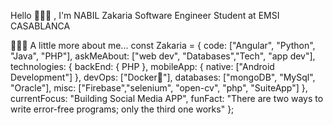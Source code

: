 Hello 🙋🏻‍♂️ , I'm NABIL Zakaria 
Software Engineer Student at EMSI CASABLANCA

👨🏻‍💻 A little more about me...
const Zakaria = {
    code: ["Angular", "Python", "Java", "PHP"],
    askMeAbout: ["web dev", "Databases","Tech", "app dev"],
    technologies: {
        backEnd: {
           PHP
        },
        mobileApp: {
            native: ["Android Development"]
        },
        devOps: ["Docker🐳"],
        databases: ["mongoDB", "MySql", "Oracle"],
        misc: ["Firebase","selenium", "open-cv", "php", "SuiteApp"]
    },
    currentFocus: "Building Social Media APP",
    funFact: "There are two ways to write error-free programs; only the third one works"
};

